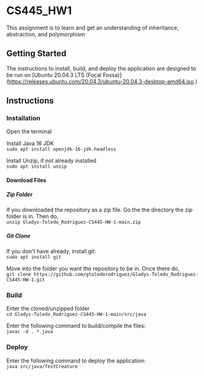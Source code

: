# CS445_HW1
This assignment is to learn and get an understanding of inheritance, abstraction, and polymorphism
## Getting Started
The instructions to install, build, and deploy the application are designed to be run on [Ubuntu 20.04.3 LTS (Focal Fossa)] (https://releases.ubuntu.com/20.04.3/ubuntu-20.04.3-desktop-amd64.iso.)

## Instructions
### Installation
Open the terminal

Install Java 16 JDK  
`sudo apt install openjdk-16-jdk-headless`

Install Unzip, if not already installed  
`sudo apt install unzip`
#### Download Files
##### Zip Folder
If you downloaded the repository as a zip file. Go the the directory the zip folder is in. 
Then do,  
`unzip Gladys-Toledo_Rodriguez-CS445-HW-1-main.zip`
##### Git Clone
If you don't have already, install git:  
`sudo apt install git`  

Move into the folder you want the repository to be in.
Once there do,  
`git clone https://github.com/gtoledorodriguez/Gladys-Toledo_Rodriguez-CS445-HW-1.git`

### Build
Enter the cloned/unzipped folder  
`cd Gladys-Toledo_Rodriguez-CS445-HW-1-main/src/java`

Enter the following command to build/compile the files:  
`javac -d . *.java`

### Deploy
Enter the following command to deploy the application:  
`java src/java/TestCreature`
